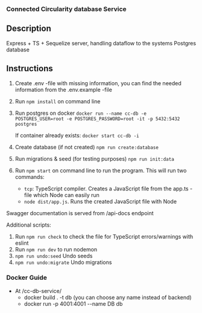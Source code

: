 ### Connected Circularity database Service

## Description

Express + TS + Sequelize server, handling dataflow to the systems Postgres database

## Instructions

1. Create .env -file with missing information, you can find the needed information from the .env.example -file

2. Run `npm install` on command line
3. Run postgres on docker
   `docker run --name cc-db -e POSTGRES_USER=root -e POSTGRES_PASSWORD=root -it -p 5432:5432 postgres`

   If container already exists:
   `docker start cc-db -i`

4. Create database (if not created)
   `npm run create:database`
5. Run migrations & seed (for testing purposes)
   `npm run init:data`

6. Run `npm start` on command line to run the program. This will run two commands:
   - `tcp`: TypeScript compiler. Creates a JavaScript file from the app.ts -file which Node can easily run
   - `node dist/app.js`. Runs the created JavaScript file with Node

Swagger documentation is served from /api-docs endpoint

Additional scripts:

1. Run `npm run check` to check the file for TypeScript errors/warnings with eslint
2. Run `npm run dev` to run nodemon
3. `npm run undo:seed` Undo seeds
4. `npm run undo:migrate` Undo migrations

### Docker Guide

- At /cc-db-service/
  - docker build . -t db (you can choose any name instead of backend)
  - docker run -p 4001:4001 --name DB db
